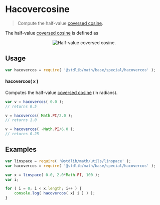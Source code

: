 # Hacovercosine

> Compute the half-value [coversed cosine][coversed-cosine].


<section class="intro">

The half-value [coversed cosine][coversed-cosine] is defined as

<!-- <equation class="equation" label="eq:hacovercosine" align="center" raw="\operatorname{hacovercos} = \frac{1 + \sin \theta}{2}" alt="Half-value coversed cosine."> -->

<div class="equation" align="center" data-raw-text="\operatorname{hacovercos} = \frac{1 + \sin \theta}{2}" data-equation="eq:hacovercosine">
    <img src="" alt="Half-value coversed cosine.">
    <br>
</div>

<!-- </equation> -->

</section>

<!-- /.intro -->


<section class="usage">

## Usage

``` javascript
var hacovercos = require( '@stdlib/math/base/special/hacovercos' );
```

#### hacovercos( x )

Computes the half-value [coversed cosine][coversed-cosine] (in radians).

``` javascript
var v = hacovercos( 0.0 );
// returns 0.5

v = hacovercos( Math.PI/2.0 );
// returns 1.0

v = hacovercos( -Math.PI/6.0 );
// returns 0.25
```

</section>

<!-- /.usage -->


<section class="examples">

## Examples

``` javascript
var linspace = require( '@stdlib/math/utils/linspace' );
var hacovercos = require( '@stdlib/math/base/special/hacovercos' );

var x = linspace( 0.0, 2.0*Math.PI, 100 );
var i;

for ( i = 0; i < x.length; i++ ) {
    console.log( hacovercos( x[ i ] ) );
}
```

</section>

<!-- /.examples -->


<section class="links">

[coversed-cosine]: https://en.wikipedia.org/wiki/Versine

</section>

<!-- /.links -->
